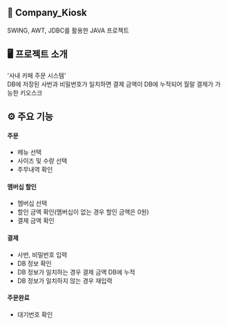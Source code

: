 ## 📝 Company_Kiosk
SWING, AWT, JDBC를 활용한 JAVA 프로젝트

## 🖥️ 프로젝트 소개
'사내 카페 주문 시스템'
<br>
DB에 저장된 사번과 비밀번호가 일치하면 결제 금액이 DB에 누적되어 월말 결제가 가능한 키오스크

## ⚙️ 주요 기능
#### 주문
- 메뉴 선택
- 사이즈 및 수량 선택
- 주무내역 확인

#### 멤버십 할인
- 멤버십 선택
- 할인 금액 확인(멤버십이 없는 경우 할인 금액은 0원)
- 결제 금액 확인

#### 결제
- 사번, 비밀번호 입력
- DB 정보 확인
- DB 정보가 일치하는 경우 결제 금액 DB에 누적
- DB 정보가 일치하지 않는 경우 재입력

#### 주문완료
- 대기번호 확인
